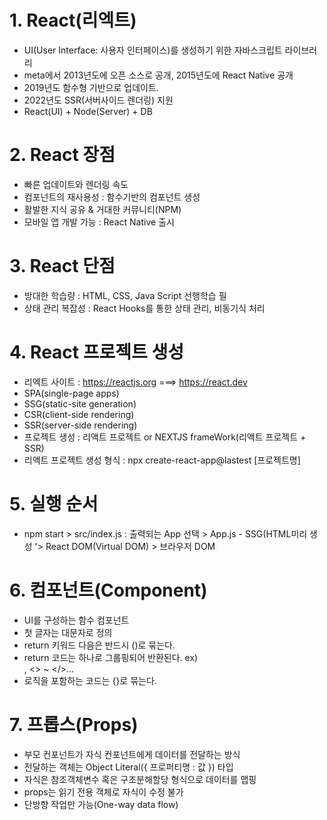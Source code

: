# 1. React(리엑트)
- UI(User Interface: 사용자 인터페이스)를 생성하기 위한 자바스크립트 라이브러리
- meta에서 2013년도에 오픈 소스로 공개, 2015년도에 React Native 공개
- 2019년도 함수형 기반으로 업데이트.
- 2022년도 SSR(서버사이드 렌더링) 지원
- React(UI) + Node(Server) + DB

# 2. React 장점
- 빠른 업데이트와 렌더링 속도
- 컴포넌트의 재사용성 : 함수기반의 컴포넌트 생성
- 활발한 지식 공유 & 거대한 커뮤니티(NPM)
- 모바일 앱 개발 가능 : React Native 출시

# 3. React 단점
- 방대한 학습량 : HTML, CSS, Java Script 선행학습 필
- 상태 관리 복잡성 : React Hooks를 통한 상태 관리, 비동기식 처리

# 4. React 프로젝트 생성
- 리엑트 사이트 : https://reactjs.org ===> https://react.dev
- SPA(single-page apps)
- SSG(static-site generation)
- CSR(client-side rendering)
- SSR(server-side rendering)
- 프로젝트 생성 : 리액트 프로젝트 or NEXTJS frameWork(리액트 프로젝트 + SSR)
- 리액트 프로젝트 생성
  형식 : npx create-react-app@lastest [프로젝트명]

# 5. 실행 순서
- npm start > src/index.js : 출력되는 App 선택 > App.js - SSG(HTML미리 생성
 '> React DOM(Virtual DOM) > 브라우저 DOM

# 6. 컴포넌트(Component)
- UI를 구성하는 함수 컴포넌트
- 첫 글자는 대문자로 정의
- return 키워드 다음은 반드시 ()로 묶는다.
- return 코드는 하나로 그룹핑되어 반환된다.
  ex) <div></div>, <> ~ </>...
- 로직을 포함하는 코드는 {}로 묶는다.

# 7. 프롭스(Props)
- 부모 컨포넌트가 자식 컨포넌트에게 데이터를 전달하는 방식
- 전달하는 객체는 Object Literal({ 프로퍼티명 : 값 }) 타입
- 자식은 참조객체변수 혹은 구조분해할당 형식으로 데이터를 맵핑
- props는 읽기 전용 객체로 자식이 수정 불가
- 단방향 작업만 가능(One-way data flow)